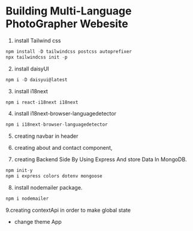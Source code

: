 # Building Multi-Language PhotoGrapher Webesite

1. install Tailwind css

```js
npm install -D tailwindcss postcss autoprefixer
npx tailwindcss init -p
```

2. install daisyUI

```js
npm i -D daisyui@latest
```

3. install i18next

```js
npm i react-i18next i18next
```

4. install i18next-browser-languagedetector

```js
npm i i18next-browser-languagedetector
```

5. creating navbar in header

6. creating about and contact component,

7. creating Backend Side By Using Express And store Data In MongoDB.

```js
npm init-y
npm i express colors dotenv mongoose
```

8. install nodemailer package.

```js
npm i nodemailer
```

9.creating contextApi in order to make global state

- change theme App
